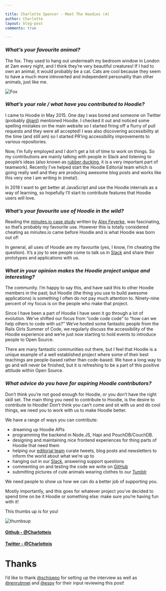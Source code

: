 ```yaml
---

title: Charlotte Spencer - Meet The Hoodies (4)
author: Charlotte
layout: blog-post
comments: true

---
```


### *What’s your favourite animal?*

The fox. They used to hang out underneath my bedroom window in London at 2am every night, and I think they’re very beautiful creatures! If I had to own an animal, it would probably be a cat. Cats are cool because they seem to have a much more introverted and independent personality than other animals, just like me.

![Fox](/dist1/blog/2016/01/charlotte-fox.jpg)

### *What’s your role / what have you contributed to Hoodie?*

I came to Hoodie in May 2015. One day I was bored and someone on Twitter (probably [@janl](https://twitter.com/janl)) mentioned Hoodie. I checked it out and noticed some spelling mistakes on the main website so I started firing off a flurry of pull requests and they were all accepted! I was also discovering accessibility at the time (and still am) so I started PR’ing accessibility improvements to various repositories.

Now, I’m fully employed and I don’t get a lot of time to work on things. So my contributions are mainly talking with people in Slack and listening to people’s ideas (also known as [rubber ducking](https://en.wikipedia.org/wiki/Rubber_duck_debugging), it is a very important part of teamwork). Recently I’ve helped start the Hoodie Editorial team which is going really well and they are producing awesome blog posts and works like this very one I am writing in (meta!).

In 2016 I want to get better at JavaScript and use the Hoodie internals as a way of learning, so hopefully I’ll start to contribute features that Hoodie users will love.

### *What’s your favourite use of Hoodie in the wild?*

Reading the [minutes.io case study](http://hood.ie/blog/minutes-offline-case-study.html) written by [Alex Feyerke](https://twitter.com/espylaub), was fascinating, so that’s probably my favourite use. However this is totally considered cheating as minutes.io came before Hoodie and is what Hoodie was born out of!

In general, all uses of Hoodie are my favourite (yes, I know, I’m cheating the question). It’s a joy to see people come to talk us in [Slack](https://hood.ie/chat) and share their prototypes and applications with us.

### *What in your opinion makes the Hoodie project unique and interesting?*

The community. I’m happy to say this, and have said this to other Hoodie members in the past; but Hoodie (the thing you use to build awesome applications) is something I often do not pay much attention to. Ninety-nine percent of my focus is on the people who make that project.

Since I have been a part of Hoodie I have seen it go through a lot of evolution. We’ve shifted our focus from “code code code” to “how can we help others to code with us?” We‘ve hosted some fantastic people from the Rails Girls Summer of Code, we regularly discuss the accessibility of the Hoodie experience and we’re just now starting to hold events to introduce people to Open Source.

There are many fantastic communities out there, but I feel that Hoodie is a unique example of a well established project where some of their best teachings are people-based rather than code-based. We have a long way to go and will never be finished, but it is refreshing to be a part of this positive attitude within Open Source.

### *What advice do you have for aspiring Hoodie contributors?*

Don’t think you’re not good enough for Hoodie, or you don’t have the right skill set. The main thing you need to contribute to Hoodie, is the desire to contribute to Hoodie! Don’t think you can’t come and sit with us and do cool things, we need you to work with us to make Hoodie better.

We have a range of ways you can contribute:

- dreaming up Hoodie APIs
- programming the backend in Node.JS, Hapi and PouchDB/CouchDB.
- designing and maintaining nice frontend experiences for thing parts of Hoodie that need them
- helping our [editorial team](https://github.com/hoodiehq/editorial) curate tweets, blog posts and newsletters to inform the world about what we’re up to
- hanging out in our [Slack](http://hood.ie/chat), answering support questions
- commenting on and testing the code we write on [GitHub](https://github.com/hoodiehq)
- submitting pictures of cute animals wearing clothes to our [Tumblr](http://meetthehoodies.tumblr.com/)

We need people to show us how we can do a better job of supporting you.

Mostly importantly, and this goes for whatever project you’ve decided to spend time on be it Hoodie or something else: make sure you’re having fun with it!

This thumbs up is for you!

![thumbsup](/dist1/blog/2016/01/charlotte-thumbs-up.gif)



#### [Github - @Charlotteis](https://github.com/charlotteis)

#### [Twitter - @Charlotteis](https://twitter.com/charlotteis)

# Thanks

I’d like to thank [@schisepo](https://github.com/schisepo) for setting up the interview as well as [@renrutnnej](https://github.com/renrutnnej) and [@espy](https://github.com/espy) for their input reviewing this post!
